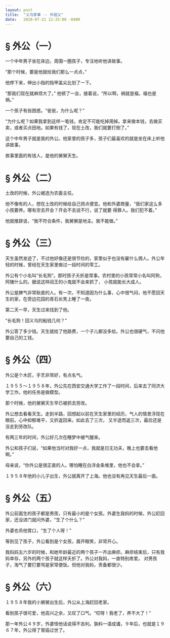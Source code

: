 ```yaml
---
layout: post
title:  "义乌家事 -- 外祖父"
date:   2020-07-21 12:35:00 -0400
---
```


# § 外公（一）

一个中年男子坐在床边，周围一圈孩子，专注地听他讲故事。

“那个时候，要是他就给我们那么一点点，”
 
他停下来，伸出小指的指甲盖尖比划了一下。

“那我们现在就麻烦大了。” 他顿了一会，接着说，“所以啊，祸就是福，福也是祸。”

一个孩子有些困惑。“爸爸，为什么呢？”

“为什么呢？如果我拿到这样一笔钱，肯定不可能吃掉用掉。拿来做本钱，去做买卖，或者买点田地。如果有钱了，现在土改，我们就要打倒了。”  

这个中年男子就是我的外公。他家里的孩子多，孩子们最喜欢的就是坐在床上听他讲故事。

故事里面的有钱人，是他的舅舅天生。


# § 外公（二）

土改的时候，外公被选为农委主任。

他不像有的人，想在土改的时候给自己捞点便宜。他和外婆商量，“我们家这么多小孩要养。哪有空去开会？开会不去说不行，说了就要
得罪人。我们犯不着。”

他就推辞说，“我不符合条件，我舅舅是地主。我不能做。”


# § 外公（三）

天生虽然发迹了，不过他好像还是很节俭的，家里似乎也没有雇什么佣人。外公年轻的时候，曾经在天生家里做过一段时间的零工。

外公有个小名叫“长毛狗”。那时孩子夭折是常事。农村里的小孩常常小名叫阿狗，阿猪什么的。据说这样阎王的小鬼就不会来抓了，
小孩就能长大成人。

外公是脾气非常耿直的人。有一次，不知道因为什么事，心中很气闷，他不愿回天生的家，在旁边花园的青石长凳上睡了一夜。

第二天一早，天生过来找到了他。

“长毛狗！回义乌的船钱几何？”

外公答了多少钱。天生就给了他路费，一个子儿都没多给。外公也很硬气，不问他要自己的工钱。


# § 外公（四）

外公是个木匠，手艺非常好，有点名气。

１９５５～１９５８年，外公先在西安交通大学工作了一段时间，后来去了同济大学工作。他的任务是做模型。

那个时候，他的舅舅天生早已被抓去劳改。

外公想去看看天生。走到半路，回想起以前在天生家里的经历，气人的情景浮现在眼前。心中抑郁难平，又折返回来。如此去了三次，
又半途而返三次，最后还是没走到劳改队。

有两三年的时间，外公好几次在睡梦中被气醒来。

外公和孩子们说，“如果他当时对我好一点，我就是日无功夫，晚上也要去看他啊。”

母亲说，“你外公是很正直的人。哪怕睡在白洋金条堆里，他也不会拿。”

１９５８年他的小儿子出生，外公就离开了上海。他也没有再见天生最后一面。

# § 外公（五）

外公前面生的孩子都是男孩，只有最小的是个女孩。外婆生我妈的时候，外公赶回家，还没进门就问外婆，“生了个什么？”

外婆也吊他胃口，“生了个人呀！”

等到见了孩子，外公看到是个女孩，眉开眼笑，非常开心。

我妈妈五六岁的时候，和她年龄最近的两个孩子一齐出麻疹。麻疹结束后，只有我妈幸存，另外的两个孩子就这样夭折了。外公对我妈，一直特别疼爱。
对男孩子，淘气了要打要骂是家常便饭。但他对我妈，责备都很少。


# § 外公（六）

１９５８年我的小舅舅出生后，外公从上海赶回老家。

看到孩子很可爱，他高兴之余，又叹了口气。“哎呀！我老了，养不大了！”

那一年外公４９岁，外婆怪他话说得不吉利。孰料一语成谶，９年后，也就是１９６７年，外公得了胃癌过世了。
